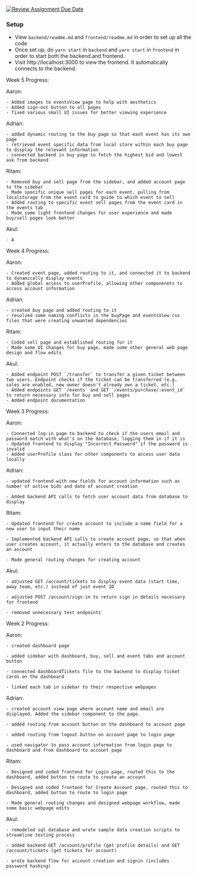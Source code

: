 [![Review Assignment Due Date](https://classroom.github.com/assets/deadline-readme-button-24ddc0f5d75046c5622901739e7c5dd533143b0c8e959d652212380cedb1ea36.svg)](https://classroom.github.com/a/3e23_jye)

### Setup
- View `backend/readme.md` and `frontend/readme.md` in order to set up all the code
- Once set up, do `yarn start` in `backend` and `yarn start` in `frontend` in order to start both the backend and frontend.
- Visit http://localhost:3000 to view the frontend. It automatically connects to the backend.

Week 5 Progress:

  Aaron:
  
    - Added images to eventsView page to help with aesthetics
    - Added sign-out button to all pages
    - fixed various small UI issues for better viewing experience
    
  Adrian:
  
    - added dynamic routing to the buy page so that each event has its own page
    - retrieved event specific data from local store within each buy page to display the relevant information
    - connected backend in buy page to fetch the highest bid and lowest ask from backend

    
  Ritam: 
  
    - Removed buy and sell page from the sidebar, and added account page to the sidebar
    - Made specific unique sell pages for each event, pulling from localstorage from the event card to guide to which event to sell
    - Added routing to specific event sell pages from the event card in the events tab
    - Made some light frontend changes for user experience and made buy/sell pages look better

  
  Akul: 
  
    - A


Week 4 Progress:

  Aaron:
  
    - Created event page, added routing to it, and connected it to backend to dynamically display events
    - Added global access to userProfile, allowing other componenets to access account information
    
  Adrian:
  
    - created buy page and added routing to it
    - resolved some naming conflicts in the buyPage and eventsView css files that were creating unwanted dependencies

    
  Ritam: 
  
    - Coded sell page and established routing for it
    - Made some UI changes for buy page, made some other general web page design and flow edits
  
  Akul: 
  
    - Added endpoint POST `/transfer` to transfer a given ticket between two users. Endpoint checks if the ticket can be transferred (e.g. sales are enabled, new owner doesn't already own a ticket, etc.)
    - Added endpoints GET `/events` and GET `/events/purchase/:event_id` to return necessary info for buy and sell pages
    - Added endpoint documentation

Week 3 Progress:

  Aaron:
  
    - Connected log-in page to backend to check if the users email and password match with what's on the database, logging them in if it is
    - Updated frontend to display "Incorrect Password" if the password is invalid
    - Added userProfile class for other components to access user data locally
    
  Adrian:
  
    - updated frontend with new fields for account information such as number of active bids and date of account creation

    - Added backend API calls to fetch user account data from database to display

    
  Ritam: 
  
    - Updated frontend for create account to include a name field for a new user to input their name 

    - Implemented backend API calls to create account page, so that when user creates account, it actually enters to the database and creates an account

    - Made general routing changes for creating account

  
  Akul: 
  
    - adjusted GET /account/tickets to display event data (start time, away team, etc.) instead of just event ID

    - adjusted POST /account/sign-in to return sign in details necessary for frontend

    - removed unnecessary test endpoints


Week 2 Progress:

  Aaron:
  
    - created dashboard page
    
    - added sidebar with dashboard, buy, sell and event tabs and account button
    
    - connected dashboardTickets file to the backend to display ticket cards on the dashboard
    
    - linked each tab in sidebar to their respective webpages
    
  Adrian:
  
    - created account view page where account name and email are displayed. Added the sidebar component to the page.
    
    - added routing from account button on the dashboard to account page
    
    - added routing from logout button on account page to login page 
    
    - used navigator to pass account information from login page to dashboard and from dashboard to account page
    
  Ritam: 
  
    - Designed and coded frontend for Login page, routed this to the dashboard, added button to route to create an account

    - Designed and coded frontend for Create Account page, routed this to dashboard, added button to route to login page

    - Made general routing changes and designed webpage workflow, made some basic webpage edits

  
  Akul: 
  
    - remodeled sql database and wrote sample data creation scripts to streamline testing process

    - added backend GET /account/profile (get profile details) and GET /account/tickets (get tickets for account)

    - wrote backend flow for account creation and signin (includes password hashing)
  

